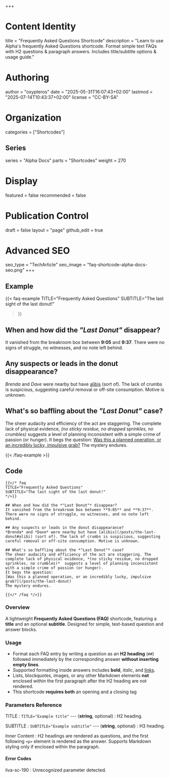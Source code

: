 +++
# Content Identity
title = "Frequently Asked Questions Shortcode"
description = "Learn to use Alpha's frequently Asked Questions shortcode. Format simple text FAQs with H2 questions & paragraph answers. Includes title/subtitle options & usage guide."

# Authoring
author = "oxypteros"
date = "2025-05-31T16:07:43+02:00"
lastmod = "2025-07-14T10:43:37+02:00"
license = "CC-BY-SA"

# Organization
categories = ["Shortcodes"]

## Series
series = "Alpha Docs"
parts = "Shortcodes"
weight = 270

# Display
featured = false
recommended = false

# Publication Control
draft = false
layout = "page"
github_edit = true

# Advanced SEO
seo_type = "TechArticle"
seo_image = "faq-shortcode-alpha-docs-seo.png"
+++
## Example

{{< faq-example
TITLE="Frequently Asked Questions"
SUBTITLE="The last sight of the last donut!"
>}}

## When and how did the *"Last Donut"* disappear?
 It vanished from the breakroom box between **9:05** and **9:37**. There were no signs of struggle, no witnesses, and no note left behind.

 ## Any suspects or leads in the donut disappearance?
 *Brenda* and *Dave* were nearby but have [alibis](#example) (sort of). The lack of crumbs is suspicious, suggesting careful removal or off-site consumption. Motive is unknown.

 ## What's so baffling about the *"Last Donut"* case?
 The sheer audacity and efficiency of the act are staggering. The complete lack of physical evidence, *(no sticky residue, no dropped sprinkles, no crumbles)*  suggests a level of planning inconsistent with a simple crime of passion (or hunger). 
 It begs the question: 
 [Was this a planned operation, or an incredibly lucky, impulsive grab?](#example)
 The mystery endures.

{{< /faq-example >}}

## Code
```go-html-template
{{</* faq
TITLE="Frequently Asked Questions"
SUBTITLE="The last sight of the last donut!"
*/>}}

## When and how did the *"Last Donut"* disappear?
It vanished from the breakroom box between **9:05** and **9:37**. There were no signs of struggle, no witnesses, and no note left behind.

## Any suspects or leads in the donut disappearance?
*Brenda* and *Dave* were nearby but have [alibis](/posts/the-last-donut#alibi) (sort of). The lack of crumbs is suspicious, suggesting careful removal or off-site consumption. Motive is unknown.

## What's so baffling about the *"Last Donut"* case?
The sheer audacity and efficiency of the act are staggering. The complete lack of physical evidence, *(no sticky residue, no dropped sprinkles, no crumbles)*  suggests a level of planning inconsistent with a simple crime of passion (or hunger). 
It begs the question: 
[Was this a planned operation, or an incredibly lucky, impulsive grab?](/posts/the-last-donut)
The mystery endures.

{{</* /faq */>}}
```
### Overview
A lightweight **Frequently Asked Questions (FAQ)** shortcode, featuring a **title** and an optional **subtitle**. Designed for simple, text-based question and answer blocks.

### Usage
- Format each FAQ entry by writing a question as an **H2 heading** (`##`) followed immediately by the corresponding answer **without inserting empty lines**.
- Supported formatting inside answers includes **bold**, *italic*, and [links](#).  
- Lists, blockquotes, images, or any other Markdown elements **not** enclosed within the first paragraph after the H2 heading are not rendered.
- This shortcode **requires both** an opening and a closing tag

### Parameters Reference
TITLE 
: `TITLE="Example title"` --- (**string**, optional) 
: H2 heading.

SUBTITLE
: `SUBTITLE="Example subtitle"` --- (**string**, optional) 
: H3 heading.

Inner Content 
: H2 headings are rendered as questions, and the first following `<p>` element is rendered as the answer. Supports Markdown styling only if enclosed within the paragraph.

#### Error Codes
liva-sc-190
: Unrecognized parameter detected.
